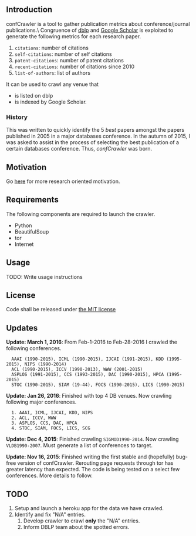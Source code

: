 ## Introduction

confCrawler is a tool to gather publication metrics about conference/journal publications.\ Congruence of [dblp](http://dblp.uni-trier.de/) and [Google Scholar](http://scholar.google.com) is exploited to generate the following metrics for each research paper.
  1. `citations`: number of citations
  2. `self-citations`: number of self citations
  3. `patent-citations`: number of patent citations
  4. `recent-citations`: number of citations since 2010
  5. `list-of-authors`: list of authors

It can be used to crawl any venue that
* is listed on dblp 
* is indexed by Google Scholar.


### History

This was written to quickly identify the 5 _best_ papers amongst the papers published in 2005 in a major databases conference.
In the autumn of 2015, I was asked to assist in the process of selecting the best publication of a certain databases conference.
Thus, _confCrawler_ was born.

## Motivation

Go [here](https://github.com/shashwatx/confCrawler/blob/master/motivation/MOTIVATION.md) for more research oriented motivation.


## Requirements

The following components are required to launch the crawler.
 * Python
 * BeautifulSoup
 * tor
 * Internet


## Usage

TODO: Write usage instructions

## License

Code shall be released under [the MIT license](https://github.com/shashwatx/confCrawler/blob/master/LICENSE)

## Updates

**Update: March 1, 2016**: From Feb-1-2016 to Feb-28-2016 I crawled the following conferences.
```
  AAAI (1990-2015), ICML (1990-2015), IJCAI (1991-2015), KDD (1995-2015), NIPS (1990-2014)
  ACL (1990-2015), ICCV (1990-2013), WWW (2001-2015)
  ASPLOS (1991-2015), CCS (1993-2015), DAC (1990-2015), HPCA (1995-2015)
  STOC (1990-2015), SIAM (19-44), FOCS (1990-2015), LICS (1990-2015)
```

**Update: Jan 26, 2016**: Finished with top 4 DB venues. Now crawling following major conferences.
```
  1. AAAI, ICML, IJCAI, KDD, NIPS
  2. ACL, ICCV, WWW
  3. ASPLOS, CCS, DAC, HPCA
  4. STOC, SIAM, FOCS, LICS, SCG
```

**Update: Dec 4, 2015**: Finished crawling `SIGMOD1990-2014`. Now crawling `VLDB1990-2007`. Must generate a list of conferences to target.

**Update: Nov 16, 2015**: Finished writing the first stable and (hopefully) bug-free version of confCrawler. Rerouting page requests through tor has greater latency than expected. The code is being tested on a select few conferences. More details to follow.

## TODO

  1. Setup and launch a heroku app for the data we have crawled.
  2. Identify and fix "N/A" entries.
      1. Develop crawler to crawl **only** the "N/A" entries.
      2. Inform DBLP team about the spotted errors.


